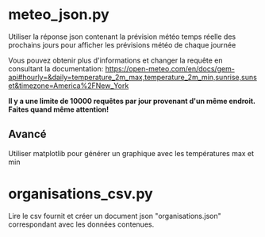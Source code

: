 # meteo_json.py

Utiliser la réponse json contenant la prévision météo temps réelle des prochains jours pour afficher les prévisions météo
de chaque journée

Vous pouvez obtenir plus d'informations et changer la requête en consultant la documentation:
https://open-meteo.com/en/docs/gem-api#hourly=&daily=temperature_2m_max,temperature_2m_min,sunrise,sunset&timezone=America%2FNew_York

**Il y a une limite de 10000 requêtes par jour provenant d'un même endroit. Faites quand même attention!** 
## Avancé
Utiliser matplotlib pour générer un graphique avec les températures max et min


# organisations_csv.py
Lire le csv fournit et créer un document json "organisations.json" correspondant avec les données contenues.

